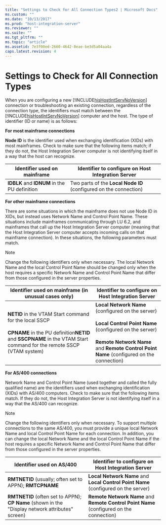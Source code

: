 ```yaml
---
title: "Settings to Check for All Connection Types2 | Microsoft Docs"
ms.custom: ""
ms.date: "10/13/2017"
ms.prod: "host-integration-server"
ms.reviewer: ""
ms.suite: ""
ms.tgt_pltfrm: ""
ms.topic: "article"
ms.assetid: 7e3f00ed-2660-4642-8eae-be3d5a04aa4a
caps.latest.revision: 4
---
```

# Settings to Check for All Connection Types
When you are configuring a new [!INCLUDE[hisHostIntServNoVersion](../core/includes/hishostintservnoversion-md.md)] connection or troubleshooting an existing connection, regardless of the connection type, the identifiers must match between the [!INCLUDE[hisHostIntServNoVersion](../core/includes/hishostintservnoversion-md.md)] computer and the host. The type of identifier (ID or name) is as follows:  
  
 **For most mainframe connections**  
  
 **Node ID** is the identifier used when exchanging identification (XIDs) with most mainframes. Check to make sure that the following items match; if they do not, the Host Integration Server computer is not identifying itself in a way that the host can recognize.  
  
|Identifier used on mainframe|Identifier to configure on Host Integration Server|  
|----------------------------------|--------------------------------------------------------|  
|**IDBLK** and **IDNUM** in the PU definition|Two parts of the **Local Node ID** (configured on the connection)|  
  
 **For other mainframe connections**  
  
 There are some situations in which the mainframe does not use Node ID in XIDs, but instead uses Network Name and Control Point Name. These situations include mainframes communicating through LU 6.2, and mainframes that call up the Host Integration Server computer (meaning that the Host Integration Server computer accepts incoming calls on that mainframe connection). In these situations, the following parameters must match.  
  
> [!NOTE]
>  Change the following identifiers only when necessary. The local Network Name and the local Control Point Name should be changed only when the host requires a specific Network Name and Control Point Name that differ from those configured in the server properties.  
  
|Identifier used on mainframe (in unusual cases only)|Identifier to configure on Host Integration Server|  
|------------------------------------------------------------|--------------------------------------------------------|  
|**NETID** in the VTAM Start command for the local SSCP<br /><br /> **CPNAME** in the PU definition**NETID** and **SSCPNAME** in the VTAM Start command for the remote SSCP (VTAM system)|**Local Network Name** (configured on the server)<br /><br /> **Local Control Point Name** (configured on the server)<br /><br /> **Remote Network Name** and **Remote Control Point Name** (configured on the connection)|  
  
 **For AS/400 connections**  
  
 Network Name and Control Point Name (used together and called the fully qualified name) are the identifiers used when exchanging identification (XIDs) with AS/400 computers. Check to make sure that the following items match. If they do not, the Host Integration Server is not identifying itself in a way that the AS/400 can recognize.  
  
> [!NOTE]
>  Change the following identifiers only when necessary. To support multiple connections to the same AS/400, you must provide a unique local Network Name and local Control Point Name for each connection. In addition, you can change the local Network Name and the local Control Point Name if the host requires a specific Network Name and Control Point Name that differ from those configured in the server properties.  
  
|Identifier used on AS/400|Identifier to configure on Host Integration Server|  
|--------------------------------|--------------------------------------------------------|  
|**RMTNETID** (usually; often set to APPN); **RMTCPNAME**|**Local Network Name** and **Local Control Point Name** (configured on the server)|  
|**RMTNETID** (often set to APPN); **CP Name** (shown in the "Display network attributes" screen)|**Remote Network Name** and **Remote Control Point Name** (configured on the connection)|